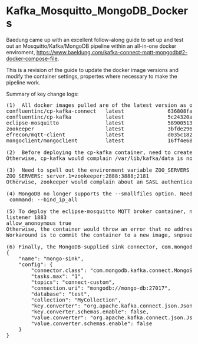 # Kafka_Mosquitto_MongoDB_Dockers
Baedung came up with an excellent follow-along guide to set up and test out an Mosquitto/Kafka/MongoDB pipeline within an all-in-one docker enviroment, https://www.baeldung.com/kafka-connect-mqtt-mongodb#2-docker-compose-file.

This is a revision of the guide to update the docker image versions and modify the container settings, propertes where necessary to make the pipeline work. 
<p> Summary of key change logs:

<pre>
(1)  All docker images pulled are of the latest version as of 12 April.
confluentinc/cp-kafka-connect   latest              636808fa6198        6 days ago          1.45GB
confluentinc/cp-kafka           latest              5c24320a9696        6 days ago          783MB
eclipse-mosquitto               latest              58900513926f        6 days ago          11.8MB
zookeeper                       latest              3bfde2963555        12 days ago         279MB
efrecon/mqtt-client             latest              d035c182da36        6 months ago        6.46MB
mongoclient/mongoclient         latest              16ff4e68d176        18 months ago       1.18GB

(2)  Before deploying the cp-kafka container, need to create a new user and group, both named appuser (uid 1000, gid 1000), on the host, assign it to be the owner of the local directoty ./kafka/data, to be mounted as /var/lib/kafka/data in the container.
Otherwise, cp-kafka would complain /var/lib/kafka/data is not writable and fail to start.

(3)  Need to spell out the environment variable ZOO_SERVERS for zookeeper exactly as follows in docker-compose.yaml:
ZOO_SERVERS: server.1=zookeeper:2888:3888;2181
Otherwise, zookeeper would complain about an SASL authentication error and cp-kaffka would fail to start.

(4) MongoDB no longer supports the --smallfiles option. Need to remove it from the command attribute for mongodb in docker-compose.yaml:
 command: --bind_ip_all

(5) To deploy the eclipse-mosquitto MQTT broker container, need to enter the container and edit /mosquitto/config/mosquitto.conf to speicfy these settings explicitely:
listener 1883
allow_anonoymous true
Otherwise, the container would throw an error that no address is available and the the Confluent MQTT source connector would fail to connect to it.
Workaround is to commit the container to a new image, snpsuen/eclipse-mosquitto:2.0.14, after modifying mosquitto.conf and pull it to deploy afterward.

(6) Finally, the MongoDB-supplied sink connector, com.mongodb.kafka.connect.MongoSinkConnector, is adopted and should be configured at a minimum as follows in connect-mongodb-sink.json:
{
	"name": "mongo-sink",
	"config": {
		"connector.class": "com.mongodb.kafka.connect.MongoSinkConnector",
		"tasks.max": "1",
		"topics": "connect-custom",		
		"connection.uri": "mongodb://mongo-db:27017",
		"database": "test",
		"collection": "MyCollection",
		"key.converter": "org.apache.kafka.connect.json.JsonConverter",
		"key.converter.schemas.enable": false,
		"value.converter": "org.apache.kafka.connect.json.JsonConverter",
		"value.converter.schemas.enable": false
	}
}
